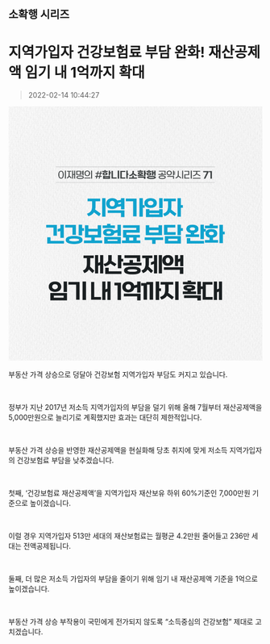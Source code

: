 ## 소확행 시리즈
# 지역가입자 건강보험료 부담 완화! 재산공제액 임기 내 1억까지 확대
> 2022-02-14 10:44:27

![지역가입자 건강보험료 부담 완화! 재산공제액 임기 내 1억까지 확대](./220214248937.png)

부동산 가격 상승으로 덩달아 건강보험 지역가입자 부담도 커지고 있습니다.

​

정부가 지난 2017년 저소득 지역가입자의 부담을 덜기 위해 올해 7월부터 재산공제액을 5,000만원으로 늘리기로 계획했지만 효과는 대단히 제한적입니다.

​

부동산 가격 상승을 반영한 재산공제액을 현실화해 당초 취지에 맞게 저소득 지역가입자의 건강보험료 부담을 낮추겠습니다.

​

첫째, ‘건강보험료 재산공제액’을 지역가입자 재산보유 하위 60%기준인 7,000만원 기준으로 높이겠습니다.

​

이럴 경우 지역가입자 513만 세대의 재산보험료는 월평균 4.2만원 줄어들고 236만 세대는 전액공제됩니다.

​

둘째, 더 많은 저소득 가입자의 부담을 줄이기 위해 임기 내 재산공제액 기준을 1억으로 높이겠습니다.

​

부동산 가격 상승 부작용이 국민에게 전가되지 않도록 “소득중심의 건강보험” 제대로 고치겠습니다.